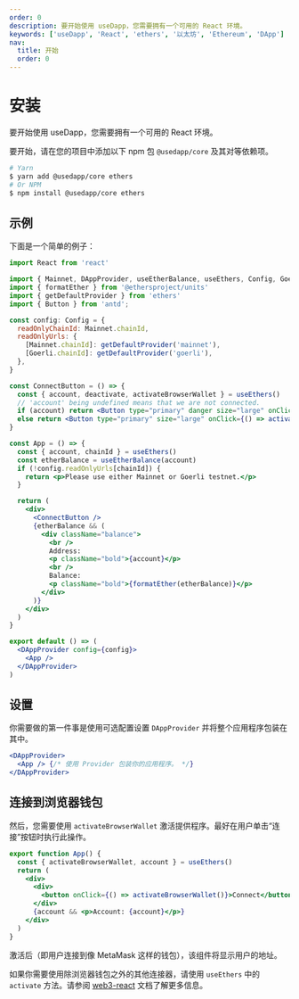 ```yaml
---
order: 0
description: 要开始使用 useDapp，您需要拥有一个可用的 React 环境。
keywords: ['useDapp', 'React', 'ethers', '以太坊', 'Ethereum', 'DApp']
nav:
  title: 开始
  order: 0
---
```


# 安装

要开始使用 useDapp，您需要拥有一个可用的 React 环境。

要开始，请在您的项目中添加以下 npm 包 `@usedapp/core` 及其对等依赖项。

```bash
# Yarn
$ yarn add @usedapp/core ethers
# Or NPM
$ npm install @usedapp/core ethers
```

## 示例

下面是一个简单的例子：

```jsx
import React from 'react'

import { Mainnet, DAppProvider, useEtherBalance, useEthers, Config, Goerli } from '@usedapp/core'
import { formatEther } from '@ethersproject/units'
import { getDefaultProvider } from 'ethers'
import { Button } from 'antd';

const config: Config = {
  readOnlyChainId: Mainnet.chainId,
  readOnlyUrls: {
    [Mainnet.chainId]: getDefaultProvider('mainnet'),
    [Goerli.chainId]: getDefaultProvider('goerli'),
  },
}

const ConnectButton = () => {
  const { account, deactivate, activateBrowserWallet } = useEthers()
  // 'account' being undefined means that we are not connected.
  if (account) return <Button type="primary" danger size="large" onClick={() => deactivate()}>Disconnect</Button>
  else return <Button type="primary" size="large" onClick={() => activateBrowserWallet()}>Connect</Button>
}

const App = () => {
  const { account, chainId } = useEthers()
  const etherBalance = useEtherBalance(account)
  if (!config.readOnlyUrls[chainId]) {
    return <p>Please use either Mainnet or Goerli testnet.</p>
  }

  return (
    <div>
      <ConnectButton />
      {etherBalance && (
        <div className="balance">
          <br />
          Address:
          <p className="bold">{account}</p>
          <br />
          Balance:
          <p className="bold">{formatEther(etherBalance)}</p>
        </div>
      )}
    </div>
  )
}

export default () => (
  <DAppProvider config={config}>
    <App />
  </DAppProvider>
)
```

## 设置

你需要做的第一件事是使用可选配置设置 `DAppProvider` 并将整个应用程序包装在其中。

```jsx | pure
<DAppProvider>
  <App /> {/* 使用 Provider 包装你的应用程序。 */}
</DAppProvider>
```

## 连接到浏览器钱包

然后，您需要使用 `activateBrowserWallet` 激活提供程序。最好在用户单击“连接”按钮时执行此操作。

```jsx | pure
export function App() {
  const { activateBrowserWallet, account } = useEthers()
  return (
    <div>
      <div>
        <button onClick={() => activateBrowserWallet()}>Connect</button>
      </div>
      {account && <p>Account: {account}</p>}
    </div>
  )
}
```

激活后（即用户连接到像 MetaMask 这样的钱包），该组件将显示用户的地址。

如果你需要使用除浏览器钱包之外的其他连接器，请使用 `useEthers` 中的 `activate` 方法。请参阅 [web3-react](https://adfoc.us/81142995306560) 文档了解更多信息。
